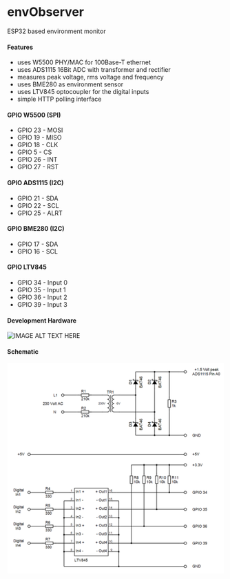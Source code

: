 # envObserver
ESP32 based environment monitor
#### Features
* uses W5500 PHY/MAC for 100Base-T ethernet
* uses ADS1115 16Bit ADC with transformer and rectifier
* measures peak voltage, rms voltage and frequency
* uses BME280 as environment sensor
* uses LTV845 optocoupler for the digital inputs
* simple HTTP polling interface
#### GPIO W5500 (SPI)
* GPIO 23 - MOSI
* GPIO 19 - MISO
* GPIO 18 - CLK
* GPIO  5 - CS
* GPIO 26 - INT
* GPIO 27 - RST
#### GPIO ADS1115 (I2C)
* GPIO 21 - SDA
* GPIO 22 - SCL
* GPIO 25 - ALRT
#### GPIO BME280 (I2C)
* GPIO 17 - SDA
* GPIO 16 - SCL
#### GPIO LTV845
* GPIO 34 - Input 0
* GPIO 35 - Input 1
* GPIO 36 - Input 2
* GPIO 39 - Input 3
#### Development Hardware
![IMAGE ALT TEXT HERE](https://www.dorstel.de/github/envObserver_a_v1.0.png)
#### Schematic
![IMAGE ALT TEXT HERE](documentation/envObserver.png)
